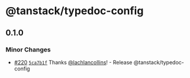# @tanstack/typedoc-config

## 0.1.0

### Minor Changes

- [#220](https://github.com/TanStack/config/pull/220) [`5ca7b1f`](https://github.com/TanStack/config/commit/5ca7b1fa45206cb83f95aee4cd784cdc8c1f377b) Thanks [@lachlancollins](https://github.com/lachlancollins)! - Release @tanstack/typedoc-config
